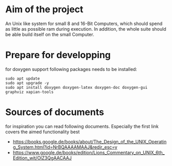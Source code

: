 # Aim of the project
An Unix like system for small 8 and 16-Bit Computers, which should spend as little as possible ram during execution. In addition, the whole suite should be able build itself on the small Computer.

# Prepare for developping
for doxygen support following packages needs to be installed:
```
sudo apt update
sudo apt upgrade -y
sudo apt install doxygen doxygen-latex doxygen-doc doxygen-gui graphviz xapian-tools
```

# Sources of documents
for inspiration you can read following documents. Especially the first link covers the aimed functionality best
 * https://books.google.de/books/about/The_Design_of_the_UNIX_Operating_System.html?id=NrBQAAAAMAAJ&redir_esc=y
 * https://www.google.de/books/edition/Lions_Commentary_on_UNIX_6th_Edition_wit/OlZ3QgAACAAJ




